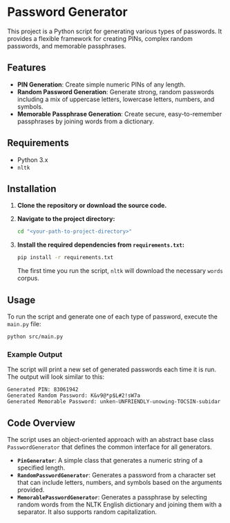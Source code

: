 # Password Generator

This project is a Python script for generating various types of passwords. It provides a flexible framework for creating PINs, complex random passwords, and memorable passphrases.

## Features

- **PIN Generation**: Create simple numeric PINs of any length.
- **Random Password Generation**: Generate strong, random passwords including a mix of uppercase letters, lowercase letters, numbers, and symbols.
- **Memorable Passphrase Generation**: Create secure, easy-to-remember passphrases by joining words from a dictionary.

## Requirements

- Python 3.x
- `nltk`

## Installation

1.  **Clone the repository or download the source code.**

2.  **Navigate to the project directory:**
    ```bash
    cd "<your-path-to-project-directory>"
    ```

3.  **Install the required dependencies from `requirements.txt`:**
    ```bash
    pip install -r requirements.txt
    ```
    The first time you run the script, `nltk` will download the necessary `words` corpus.

## Usage

To run the script and generate one of each type of password, execute the `main.py` file:

```bash
python src/main.py
```

### Example Output

The script will print a new set of generated passwords each time it is run. The output will look similar to this:

```
Generated PIN: 83061942
Generated Random Password: K&v9@*p$L#2!sW7a
Generated Memorable Password: unken-UNFRIENDLY-unowing-TOCSIN-subidar
```

## Code Overview

The script uses an object-oriented approach with an abstract base class `PasswordGenerator` that defines the common interface for all generators.

- **`PinGenerator`**: A simple class that generates a numeric string of a specified length.
- **`RandomPasswordGenerator`**: Generates a password from a character set that can include letters, numbers, and symbols based on the arguments provided.
- **`MemorablePasswordGenerator`**: Generates a passphrase by selecting random words from the NLTK English dictionary and joining them with a separator. It also supports random capitalization.
